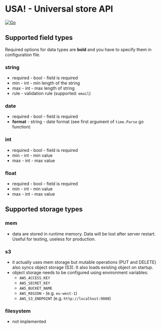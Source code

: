 # USA! - Universal store API

[![Go](https://github.com/kozaktomas/universal-store-api/actions/workflows/go.yml/badge.svg)](https://github.com/kozaktomas/universal-store-api/actions/workflows/go.yml)

## Supported field types

Required options for data types are **bold** and you have to specify them in configuration file.

### string

- required - bool - field is required
- min - int - min length of the string
- max - int - max length of string
- rule - validation rule (supported: `email`)

### date

- required - bool - field is required
- **format** - string - date format (see first argument of `time.Parse` go function)

### int

- required - bool - field is required
- min - int - min value
- max - int - max value

### float

- required - bool - field is required
- min - int - min value
- max - int - max value

## Supported storage types

### mem

- data are stored in runtime memory. Data will be lost after server restart. Useful for testing, useless for production.

### s3

* it actually uses mem storage but mutable operations (PUT and DELETE) also syncs object storage (S3). It also loads
  existing object on startup.
* object storage needs to be configured using environment variables:
    * `AWS_ACCESS_KEY`
    * `AWS_SECRET_KEY`
    * `AWS_BUCKET_NAME`
    * `AWS_REGION` - (e.g. `eu-west-1`)
    * `AWS_S3_ENDPOINT` (e.g. `http://localhost:9000`)

### filesystem

- not implemented
